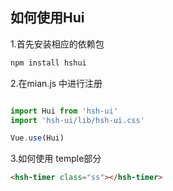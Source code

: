 ## 如何使用Hui

1.首先安装相应的依赖包

```js
npm install hshui
```

2.在mian.js 中进行注册
```js

import Hui from 'hsh-ui'
import 'hsh-ui/lib/hsh-ui.css'

Vue.use(Hui)
```
3.如何使用
temple部分
```html
<hsh-timer class="ss"></hsh-timer>
```



